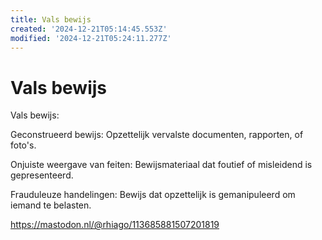 ```yaml
---
title: Vals bewijs
created: '2024-12-21T05:14:45.553Z'
modified: '2024-12-21T05:24:11.277Z'
---
```


# Vals bewijs

Vals bewijs:

Geconstrueerd bewijs: Opzettelijk vervalste documenten, rapporten, of foto's.

Onjuiste weergave van feiten: Bewijsmateriaal dat foutief of misleidend is gepresenteerd.
    
Frauduleuze handelingen: Bewijs dat opzettelijk is gemanipuleerd om iemand te belasten.

https://mastodon.nl/@rhiago/113685881507201819
